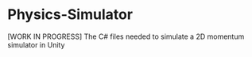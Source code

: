 # Physics-Simulator
[WORK IN PROGRESS] The C# files needed to simulate a 2D momentum simulator in Unity
